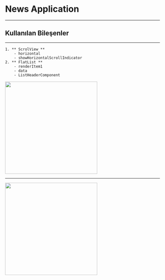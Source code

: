 # News Application

---

## Kullanılan Bileşenler
---

    1. ** ScrolView **
        - horizontal
        - showHorizontalScrollIndicator
    2. ** FlatList **
        - renderItem1
        - data
        - ListHeaderComponent




<a target="_blank" href="./SS/bodySS.gif">
<img src="./SS/bodySS.gif" width="300">
</a>




---



<a target="_blank" href="./SS/bannerSS.gif">
<img src="./SS/bannerSS.gif" width="300">
</a>

